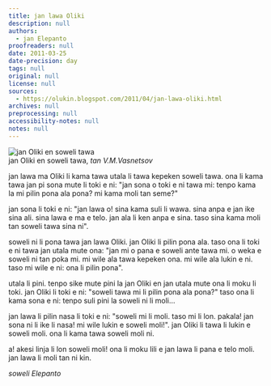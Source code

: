 ```yaml
---
title: jan lawa Oliki
description: null
authors:
  - jan Elepanto
proofreaders: null
date: 2011-03-25
date-precision: day
tags: null
original: null
license: null
sources:
  - https://olukin.blogspot.com/2011/04/jan-lawa-oliki.html
archives: null
preprocessing: null
accessibility-notes: null
notes: null
---
```


<!-- "Arrival of Rurik to Ladoga" by Viktor Vasnetsov. Public Domain. -->
![jan Oliki en soweli tawa](https://upload.wikimedia.org/wikipedia/commons/1/15/Prizvanievaryagov.jpg)  \
jan Oliki en soweli tawa, *tan V.M.Vasnetsov*

jan lawa ma Oliki li kama tawa utala li tawa kepeken soweli tawa. ona li kama tawa jan pi sona mute li toki e ni: "jan sona o toki e ni tawa mi: tenpo kama la mi pilin pona ala pona? mi kama moli tan seme?"

jan sona li toki e ni: "jan lawa o! sina kama suli li wawa. sina anpa e jan ike sina ali. sina lawa e ma e telo. jan ala li ken anpa e sina. taso sina kama moli tan soweli tawa sina ni".

soweli ni li pona tawa jan lawa Oliki. jan Oliki li pilin pona ala. taso ona li toki e ni tawa jan utala mute ona: "jan mi o pana e soweli ante tawa mi. o weka e soweli ni tan poka mi. mi wile ala tawa kepeken ona. mi wile ala lukin e ni. taso mi wile e ni: ona li pilin pona".

utala li pini. tenpo sike mute pini la jan Oliki en jan utala mute ona li moku li toki. jan Oliki li toki e ni: "soweli tawa mi li pilin pona ala pona?" taso ona li kama sona e ni: tenpo suli pini la soweli ni li moli…

jan lawa li pilin nasa li toki e ni: "soweli mi li moli. taso mi li lon. pakala! jan sona ni li ike li nasa! mi wile lukin e soweli moli!". jan Oliki li tawa li lukin e soweli moli. ona li kama tawa soweli moli ni.

a! akesi linja li lon soweli moli! ona li moku lili e jan lawa li pana e telo moli. jan lawa li moli tan ni kin.

*soweli Elepanto*
